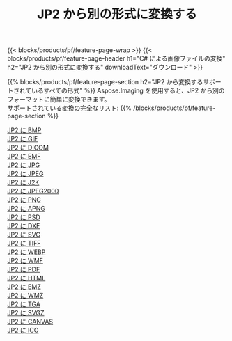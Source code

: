 ﻿---
title: JP2 から別の形式に変換する 
weight: 3920
url: /ja/net/conversion/from/jp2 
lang: ja
langdirlevel: 2
locales: zh-hans,ja,it,ru,de,es,fr,nl,id,lt,pl,pt,vi,tr,ko,zh-hant,ar,hi,th,sv,cs,uk,he
description: Aspose.Imaging を使用すると、JP2 から別のフォーマットに簡単に変換できます
---

{{< blocks/products/pf/feature-page-wrap >}}
{{< blocks/products/pf/feature-page-header h1="C# による画像ファイルの変換" h2="JP2 から別の形式に変換する" downloadText="ダウンロード" >}}


{{% blocks/products/pf/feature-page-section  h2="JP2 から変換するサポートされているすべての形式" %}}
Aspose.Imaging を使用すると、JP2 から別のフォーマットに簡単に変換できます。
<br/>
サポートされている変換の完全なリスト:
{{% /blocks/products/pf/feature-page-section %}}
<div class="container-fluid productfamilypage bg-gray">
    <div class="convertypes bg-gray agp-content section">
        <div class="container">
		<div class="row other-converters">
		    <div class='col-md-2 other-converter remove-lp remove-rp'><a href="/imaging/ja/net/conversion/jp2-to-bmp" >JP2 に BMP</a></div><div class='col-md-2 other-converter remove-lp remove-rp'><a href="/imaging/ja/net/conversion/jp2-to-gif" >JP2 に GIF</a></div><div class='col-md-2 other-converter remove-lp remove-rp'><a href="/imaging/ja/net/conversion/jp2-to-dicom" >JP2 に DICOM</a></div><div class='col-md-2 other-converter remove-lp remove-rp'><a href="/imaging/ja/net/conversion/jp2-to-emf" >JP2 に EMF</a></div><div class='col-md-2 other-converter remove-lp remove-rp'><a href="/imaging/ja/net/conversion/jp2-to-jpg" >JP2 に JPG</a></div><div class='col-md-2 other-converter remove-lp remove-rp'><a href="/imaging/ja/net/conversion/jp2-to-jpeg" >JP2 に JPEG</a></div><div class='col-md-2 other-converter remove-lp remove-rp'><a href="/imaging/ja/net/conversion/jp2-to-j2k" >JP2 に J2K</a></div><div class='col-md-2 other-converter remove-lp remove-rp'><a href="/imaging/ja/net/conversion/jp2-to-jpeg2000" >JP2 に JPEG2000</a></div><div class='col-md-2 other-converter remove-lp remove-rp'><a href="/imaging/ja/net/conversion/jp2-to-png" >JP2 に PNG</a></div><div class='col-md-2 other-converter remove-lp remove-rp'><a href="/imaging/ja/net/conversion/jp2-to-apng" >JP2 に APNG</a></div><div class='col-md-2 other-converter remove-lp remove-rp'><a href="/imaging/ja/net/conversion/jp2-to-psd" >JP2 に PSD</a></div><div class='col-md-2 other-converter remove-lp remove-rp'><a href="/imaging/ja/net/conversion/jp2-to-dxf" >JP2 に DXF</a></div><div class='col-md-2 other-converter remove-lp remove-rp'><a href="/imaging/ja/net/conversion/jp2-to-svg" >JP2 に SVG</a></div><div class='col-md-2 other-converter remove-lp remove-rp'><a href="/imaging/ja/net/conversion/jp2-to-tiff" >JP2 に TIFF</a></div><div class='col-md-2 other-converter remove-lp remove-rp'><a href="/imaging/ja/net/conversion/jp2-to-webp" >JP2 に WEBP</a></div><div class='col-md-2 other-converter remove-lp remove-rp'><a href="/imaging/ja/net/conversion/jp2-to-wmf" >JP2 に WMF</a></div><div class='col-md-2 other-converter remove-lp remove-rp'><a href="/imaging/ja/net/conversion/jp2-to-pdf" >JP2 に PDF</a></div><div class='col-md-2 other-converter remove-lp remove-rp'><a href="/imaging/ja/net/conversion/jp2-to-html" >JP2 に HTML</a></div><div class='col-md-2 other-converter remove-lp remove-rp'><a href="/imaging/ja/net/conversion/jp2-to-emz" >JP2 に EMZ</a></div><div class='col-md-2 other-converter remove-lp remove-rp'><a href="/imaging/ja/net/conversion/jp2-to-wmz" >JP2 に WMZ</a></div><div class='col-md-2 other-converter remove-lp remove-rp'><a href="/imaging/ja/net/conversion/jp2-to-tga" >JP2 に TGA</a></div><div class='col-md-2 other-converter remove-lp remove-rp'><a href="/imaging/ja/net/conversion/jp2-to-svgz" >JP2 に SVGZ</a></div><div class='col-md-2 other-converter remove-lp remove-rp'><a href="/imaging/ja/net/conversion/jp2-to-canvas" >JP2 に CANVAS</a></div><div class='col-md-2 other-converter remove-lp remove-rp'><a href="/imaging/ja/net/conversion/jp2-to-ico" >JP2 に ICO</a></div>
                </div>
        </div>
    </div>
</div>
<br/>

